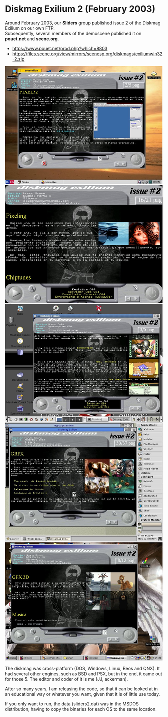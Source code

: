
# Diskmag Exilium 2 (February 2003)

Around February 2003, our <b>Sliders</b> group published issue 2 of the Diskmag Exilium on our own FTP.<br>
Subsequently, several members of the demoscene published it on <b>pouet.net</b> and <b>scene.org</b>.

<ul>
 <li><a href='https://www.pouet.net/prod.php?which=8803'>https://www.pouet.net/prod.php?which=8803</a></li>
 <li><a href='https://files.scene.org/view/mirrors/scenesp.org/diskmags/exiliumwin32-2.zip'>https://files.scene.org/view/mirrors/scenesp.org/diskmags/exiliumwin32-2.zip</a></li>
</ul>  

<center><img src='preview/beos.jpg'></center>
<center><img src='preview/dos.jpg'></center>
<center><img src='preview/linux.jpg'></center>
<center><img src='preview/qnx.jpg'></center>
<center><img src='preview/win32.jpg'></center>

The diskmag was cross-platform (DOS, Windows, Linux, Beos and QNX). It had several other engines, such as BSD and PSX, but in the end, it came out for those 5.
The editor and coder of it is me (JJ, ackerman).<br>

After so many years, I am releasing the code, so that it can be looked at in an educational way or whatever you want, given that it is of little use today. <br>

If you only want to run, the data (sliders2.dat) was in the MSDOS distribution, having to copy the binaries for each OS to the same location.
